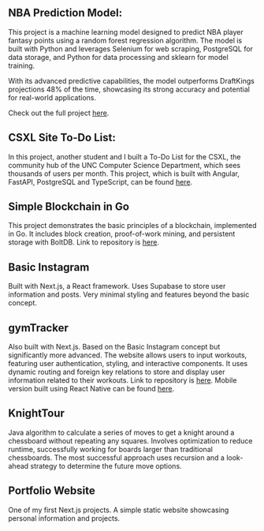 ## NBA Prediction Model:

This project is a machine learning model designed to predict NBA player fantasy points using a random forest regression algorithm. The model is built with Python and leverages Selenium for web scraping, PostgreSQL for data storage, and Python for data processing and sklearn for model training.

With its advanced predictive capabilities, the model outperforms DraftKings projections 48% of the time, showcasing its strong accuracy and potential for real-world applications.

Check out the full project [here](https://github.com/ibracken/NBA_Machine_Learning).

## CSXL Site To-Do List:

In this project, another student and I built a To-Do List for the CSXL, the community hub of the UNC Computer Science Department, which sees thousands of users per month.
This project, which is built with Angular, FastAPI, PostgreSQL and TypeScript, can be found [here](https://github.com/comp423-24f/ex04-todo-api-ex04-05).

## Simple Blockchain in Go

This project demonstrates the basic principles of a blockchain, implemented in Go. It includes block creation, proof-of-work mining, and persistent storage with BoltDB. Link to repository is [here](https://github.com/ibracken/Simple-Blockchain).

## Basic Instagram

Built with Next.js, a React framework. Uses Supabase to store user information and posts. Very minimal styling and features beyond the basic concept.

## gymTracker

Also built with Next.js. Based on the Basic Instagram concept but significantly more advanced. The website allows users to input workouts, featuring user authentication, styling, and interactive components. It uses dynamic routing and foreign key relations to store and display user information related to their workouts. Link to repository is [here](https://github.com/ibracken/gymTracker). Mobile version built using React Native can be found [here](https://github.com/ibracken/GymTrackerMobile).

## KnightTour

Java algorithm to calculate a series of moves to get a knight around a chessboard without repeating any squares. Involves optimization to reduce runtime, successfully working for boards larger than traditional chessboards. The most successful approach uses recursion and a look-ahead strategy to determine the future move options.

## Portfolio Website

One of my first Next.js projects. A simple static website showcasing personal information and projects.


